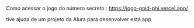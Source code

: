 Como acessar o jogo do número secreto : https://jogo-gold-phi.vercel.app/

tive ajuda de um projeto da Alura para desenvolver está app
